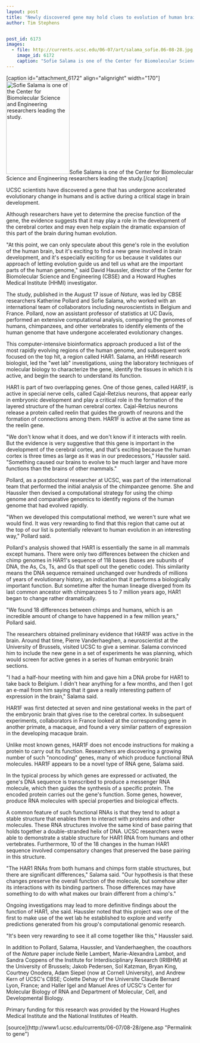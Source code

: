 ```yaml
---
layout: post
title: "Newly discovered gene may hold clues to evolution of human brain capacity"
author: Tim Stephens


post_id: 6173
images:
  - file: http://currents.ucsc.edu/06-07/art/salama_sofie.06-08-28.jpg
    image_id: 6172
    caption: "Sofie Salama is one of the Center for Biomolecular Science and Engineering researchers leading the study."
---
```


[caption id="attachment_6172" align="alignright" width="170"]<a href="http://localhost/mysite/wp-content/uploads/2006/08/salama_sofie.06-08-28.jpg"><img class="size-full wp-image-6172" src="http://localhost/mysite/wp-content/uploads/2006/08/salama_sofie.06-08-28.jpg" alt="Sofie Salama is one of the Center for Biomolecular Science and Engineering researchers leading the study." width="170" height="249" /></a>Sofie Salama is one of the Center for Biomolecular Science and Engineering researchers leading the study.[/caption]
<a name="content" id="content"></a>
<p>
  UCSC scientists have discovered a gene that has undergone accelerated evolutionary change in humans and is active during a critical stage in brain development.
</p>
<p>
  Although researchers have yet to determine the precise function of the gene, the evidence suggests that it may play a role in the development of the cerebral cortex and may even help explain the dramatic expansion of this part of the brain during human evolution.
</p>
<p>
  "At this point, we can only speculate about this gene's role in the evolution of the human brain, but it's exciting to find a new gene involved in brain development, and it's especially exciting for us because it validates our approach of letting evolution guide us and tell us what are the important parts of the human genome," said David Haussler, director of the Center for Biomolecular Science and Engineering (CBSE) and a Howard Hughes Medical Institute (HHMI) investigator.
</p>
<p>
  The study, published in the August 17 issue of <i>Nature,</i> was led by CBSE researchers Katherine Pollard and Sofie Salama, who worked with an international team of collaborators including neuroscientists in Belgium and France. Pollard, now an assistant professor of statistics at UC Davis, performed an extensive computational analysis, comparing the genomes of humans, chimpanzees, and other vertebrates to identify elements of the human genome that have undergone accelerated evolutionary changes.
</p>
<p>
  This computer-intensive bioinformatics approach produced a list of the most rapidly evolving regions of the human genome, and subsequent work focused on the top hit, a region called HAR1. Salama, an HHMI research biologist, led the "wet lab" investigations, using the laboratory techniques of molecular biology to characterize the gene, identify the tissues in which it is active, and begin the search to understand its function.
</p>
<p>
  HAR1 is part of two overlapping genes. One of those genes, called HAR1F, is active in special nerve cells, called Cajal-Retzius neurons, that appear early in embryonic development and play a critical role in the formation of the layered structure of the human cerebral cortex. Cajal-Retzius neurons release a protein called reelin that guides the growth of neurons and the formation of connections among them. HAR1F is active at the same time as the reelin gene.
</p>
<p>
  "We don't know what it does, and we don't know if it interacts with reelin. But the evidence is very suggestive that this gene is important in the development of the cerebral cortex, and that's exciting because the human cortex is three times as large as it was in our predecessors," Haussler said. "Something caused our brains to evolve to be much larger and have more functions than the brains of other mammals."
</p>
<p>
  Pollard, as a postdoctoral researcher at UCSC, was part of the international team that performed the initial analysis of the chimpanzee genome. She and Haussler then devised a computational strategy for using the chimp genome and comparative genomics to identify regions of the human genome that had evolved rapidly.
</p>
<p>
  "When we developed this computational method, we weren't sure what we would find. It was very rewarding to find that this region that came out at the top of our list is potentially relevant to human evolution in an interesting way," Pollard said.
</p>
<p>
  Pollard's analysis showed that HAR1 is essentially the same in all mammals except humans. There were only two differences between the chicken and chimp genomes in HAR1's sequence of 118 bases (bases are subunits of DNA, the As, Cs, Ts, and Gs that spell out the genetic code). This similarity means the DNA sequence remained unchanged over hundreds of millions of years of evolutionary history, an indication that it performs a biologically important function. But sometime after the human lineage diverged from its last common ancestor with chimpanzees 5 to 7 million years ago, HAR1 began to change rather dramatically.
</p>
<p>
  "We found 18 differences between chimps and humans, which is an incredible amount of change to have happened in a few million years," Pollard said.
</p>
<p>
  The researchers obtained preliminary evidence that HAR1F was active in the brain. Around that time, Pierre Vanderhaeghen, a neuroscientist at the University of Brussels, visited UCSC to give a seminar. Salama convinced him to include the new gene in a set of experiments he was planning, which would screen for active genes in a series of human embryonic brain sections.
</p>
<p>
  "I had a half-hour meeting with him and gave him a DNA probe for HAR1 to take back to Belgium. I didn't hear anything for a few months, and then I got an e-mail from him saying that it gave a really interesting pattern of expression in the brain," Salama said.
</p>
<p>
  HAR1F was first detected at seven and nine gestational weeks in the part of the embryonic brain that gives rise to the cerebral cortex. In subsequent experiments, collaborators in France looked at the corresponding gene in another primate, a macaque, and found a very similar pattern of expression in the developing macaque brain.
</p>
<p>
  Unlike most known genes, HAR1F does not encode instructions for making a protein to carry out its function. Researchers are discovering a growing number of such "noncoding" genes, many of which produce functional RNA molecules. HAR1F appears to be a novel type of RNA gene, Salama said.
</p>
<p>
  In the typical process by which genes are expressed or activated, the gene's DNA sequence is transcribed to produce a messenger RNA molecule, which then guides the synthesis of a specific protein. The encoded protein carries out the gene's function. Some genes, however, produce RNA molecules with special properties and biological effects.
</p>
<p>
  A common feature of such functional RNAs is that they tend to adopt a stable structure that enables them to interact with proteins and other molecules. These RNA structures involve the same kind of base pairing that holds together a double-stranded helix of DNA. UCSC researchers were able to demonstrate a stable structure for HAR1 RNA from humans and other vertebrates. Furthermore, 10 of the 18 changes in the human HAR1 sequence involved compensatory changes that preserved the base pairing in this structure.
</p>
<p>
  "The HAR1 RNAs from both humans and chimps form stable structures, but there are significant differences," Salama said. "Our hypothesis is that these changes preserve the overall function of the molecule, but somehow alter its interactions with its binding partners. Those differences may have something to do with what makes our brain different from a chimp's."
</p>
<p>
  Ongoing investigations may lead to more definitive findings about the function of HAR1, she said. Haussler noted that this project was one of the first to make use of the wet lab he established to explore and verify predictions generated from his group's computational genomic research.
</p>
<p>
  "It's been very rewarding to see it all come together like this," Haussler said.
</p>
<p>
  In addition to Pollard, Salama, Haussler, and Vanderhaeghen, the coauthors of the <i>Nature</i> paper include Nelle Lambert, Marie-Alexandra Lambot, and Sandra Coppens of the Institute for Interdisciplinary Research (IRIBHM) at the University of Brussels; Jakob Pedersen, Sol Katzman, Bryan King, Courtney Onodera, Adam Siepel (now at Cornell University), and Andrew Kern of UCSC's CBSE; Colette Dehay of the Universite Claude Bernard Lyon, France; and Haller Igel and Manuel Ares of UCSC's Center for Molecular Biology of RNA and Department of Molecular, Cell, and Developmental Biology.
</p>
<p>
  Primary funding for this research was provided by the Howard Hughes Medical Institute and the National Institutes of Health.
</p>
[source](http://www1.ucsc.edu/currents/06-07/08-28/gene.asp "Permalink to gene")
